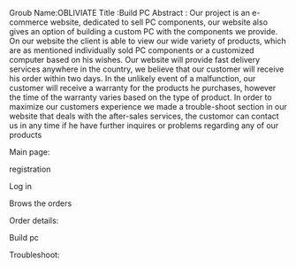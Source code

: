 Groub Name:OBLIVIATE
Title :Build PC 
Abstract :
Our project is an e-commerce website, dedicated to sell PC components, our website also gives an option of building a custom PC with the components we provide. On our website the client is able to view our wide variety of products, which are as mentioned individually sold PC components or a customized computer based on his wishes.
Our website will provide fast delivery services anywhere in the country, we believe that our customer will receive his order within two days. In the unlikely event of a malfunction, our customer will receive a warranty for the products he purchases, however the time of the warranty varies based on the type of product.
In order to maximize our customers experience we made a trouble-shoot section in our website that deals with the after-sales services, the customor can contact us in any time if he have further inquires or problems regarding any of our products

Main page:

registration

Log in

Brows the orders

Order details:

Build pc

Troubleshoot:
